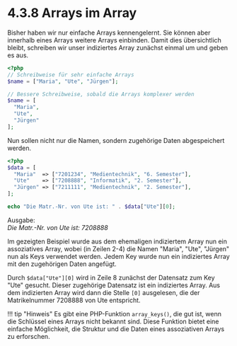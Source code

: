 # 4.3.8 Arrays im Array

Bisher haben wir nur einfache Arrays kennengelernt. Sie können aber innerhalb eines Arrays weitere Arrays einbinden. Damit dies übersichtlich bleibt, schreiben wir unser indiziertes Array zunächst einmal um und geben es aus.

```php linenums="1"
<?php
// Schreibweise für sehr einfache Arrays
$name = ["Maria", "Ute", "Jürgen"];

// Bessere Schreibweise, sobald die Arrays komplexer werden
$name = [
  "Maria",
  "Ute",
  "Jürgen"
];
```

Nun sollen nicht nur die Namen, sondern zugehörige Daten abgespeichert werden.

```php linenums="1"
<?php
$data = [
  "Maria"  => ["7201234", "Medientechnik", "6. Semester"],
  "Ute"    => ["7208888", "Informatik", "2. Semester"],
  "Jürgen" => ["7211111", "Medientechnik", "2. Semester"],
];

echo "Die Matr.-Nr. von Ute ist: " . $data["Ute"][0];
```

Ausgabe:<br>
*Die Matr.-Nr. von Ute ist: 7208888*

Im gezeigten Beispiel wurde aus dem ehemaligen indiziertem Array nun ein assoziatives Array, wobei (in Zeilen 2-4) die Namen "Maria", "Ute", "Jürgen" nun als Keys verwendet werden. Jedem Key wurde nun ein indiziertes Array mit den zugehörigen Daten angefügt.

Durch `$data["Ute"][0]` wird in Zeile 8 zunächst der Datensatz zum Key "Ute" gesucht. Dieser zugehörige Datensatz ist ein indiziertes Array. Aus dem indizierten Array wird dann die Stelle `[0]` ausgelesen, die der Matrikelnummer 7208888 von Ute entspricht.


!!! tip "Hinweis"
    Es gibt eine PHP-Funktion `array_keys()`, die gut ist, wenn die Schlüssel eines Arrays nicht bekannt sind. Diese Funktion bietet eine einfache Möglichkeit, die Struktur und die Daten eines assoziativen Arrays zu erforschen.